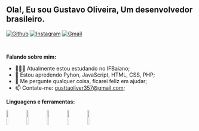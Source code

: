 <!-- Your title -->
## Ola!, Eu sou Gustavo Oliveira, Um desenvolvedor brasileiro.

<!-- Your badges
You can use the website to generate badges: https://shields.io/
-->

[![Github](https://img.shields.io/badge/-Github-000?style=flat&logo=Github&logoColor=white)](https://github.com/GusttaHack)
[![Instagram](https://img.shields.io/badge/-Instagram-c13584?style=flat&labelColor=c13584&logo=instagram&logoColor=white)](https://www.instagram.com/_gustaooliver_/)
[![Gmail](https://img.shields.io/badge/-Gmail-c14438?style=flat&logo=Gmail&logoColor=white)](gusttaoliver357@gmail.com)

&nbsp;

<!-- Talking about you -->
**Falando sobre mim:**

<!-- Any image aligned to the right. Beware the width -->

- 👨🏽‍💻 Atualmente estou estudando no IFBaiano;
- 🌱 Estou apredendo Pyhon, JavaScript, HTML, CSS, PHP;
- 💬 Me pergunte qualquer coisa, ficarei feliz em ajudar;
- 📫 Contate-me: gusttaoliver357@gmail.com;

**Linguagens e ferramentas:** 

<p>
  <code><img width="10%" src="https://www.vectorlogo.zone/logos/mysql/mysql-ar21.svg"></code>
  <code><img width="10%" src="https://www.vectorlogo.zone/logos/python/python-ar21.svg"></code>
  <code><img width="10%" src="https://www.vectorlogo.zone/logos/w3_html5/w3_html5-ar21.svg"></code>
  <code><img width="10%" src="https://www.vectorlogo.zone/logos/w3_css/w3_css-ar21.svg"></code>
  <code><img width="10%" src="https://www.vectorlogo.zone/logos/php/php-ar21.svg"></code>
</p>
